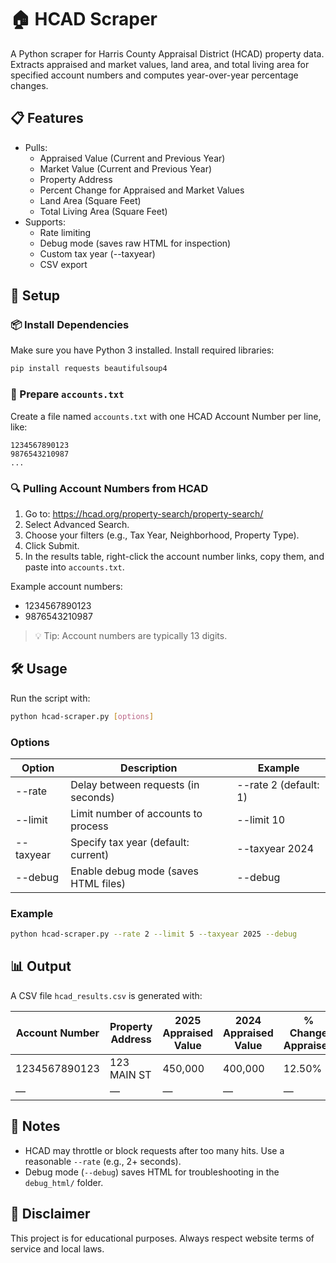# 🏠 HCAD Scraper

A Python scraper for Harris County Appraisal District (HCAD) property data. Extracts appraised and market values, land area, and total living area for specified account numbers and computes year-over-year percentage changes.

## 📋 Features

* Pulls:
  * Appraised Value (Current and Previous Year)
  * Market Value (Current and Previous Year)
  * Property Address
  * Percent Change for Appraised and Market Values
  * Land Area (Square Feet)
  * Total Living Area (Square Feet)
* Supports:
  * Rate limiting
  * Debug mode (saves raw HTML for inspection)
  * Custom tax year (--taxyear)
  * CSV export

## 🚀 Setup

### 📦 Install Dependencies

Make sure you have Python 3 installed. Install required libraries:

```bash
pip install requests beautifulsoup4
```

### 📝 Prepare `accounts.txt`

Create a file named `accounts.txt` with one HCAD Account Number per line, like:

```python-repl
1234567890123
9876543210987
...
```

### 🔍 Pulling Account Numbers from HCAD

1. Go to: https://hcad.org/property-search/property-search/
2. Select Advanced Search.
3. Choose your filters (e.g., Tax Year, Neighborhood, Property Type).
4. Click Submit.
5. In the results table, right-click the account number links, copy them, and paste into `accounts.txt`.

Example account numbers:
* 1234567890123
* 9876543210987

> 💡 Tip: Account numbers are typically 13 digits.

## 🛠️ Usage

Run the script with:

```bash
python hcad-scraper.py [options]
```

### Options

| Option | Description | Example |
|--------|-------------|---------|
| --rate | Delay between requests (in seconds) | --rate 2 (default: 1) |
| --limit | Limit number of accounts to process | --limit 10 |
| --taxyear | Specify tax year (default: current) | --taxyear 2024 |
| --debug | Enable debug mode (saves HTML files) | --debug |

### Example

```bash
python hcad-scraper.py --rate 2 --limit 5 --taxyear 2025 --debug
```

## 📊 Output

A CSV file `hcad_results.csv` is generated with:

| Account Number | Property Address | 2025 Appraised Value | 2024 Appraised Value | % Change Appraised | 2025 Market Value | 2024 Market Value | % Change Market | Land Area | Total Living Area |
|----------------|------------------|----------------------|----------------------|--------------------|-------------------|-------------------|-----------------|-----------|-------------------|
| 1234567890123 | 123 MAIN ST | 450,000 | 400,000 | 12.50% | 450,000 | 400,000 | 12.50% | 7500 | 2500 |
| — | — | — | — | — | — | — | — |

## 🔧 Notes

* HCAD may throttle or block requests after too many hits. Use a reasonable `--rate` (e.g., 2+ seconds).
* Debug mode (`--debug`) saves HTML for troubleshooting in the `debug_html/` folder.

## 📜 Disclaimer

This project is for educational purposes. Always respect website terms of service and local laws.

